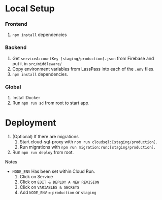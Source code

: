 # Local Setup

### Frontend

1. `npm install` dependencies

### Backend

1. Get `serviceAccountKey-[staging/production].json` from Firebase and put it in `src/middleware/` 
2. Copy environment variables from LassPass into each of the `.env` files.
3. `npm install` dependencies.

### Global

1. Install Docker
2. Run `npm run sd` from root to start app.

# Deployment

1. (Optional) If there are migrations
    1. Start cloud-sql-proxy with `npm run cloudsql:[staging/production]`.
    2. Run migrations with `npm run migration:run:[staging/production]`. 
2. Run `npm run deploy` from root.

Notes

- `NODE_ENV` Has been set within Cloud Run.
  1. Click on Service
  2. Click on `EDIT & DEPLOY A NEW REVISION`
  3. Click on `VARIABLES & SECRETS`
  4. Add `NODE_ENV` = `production` or `staging`